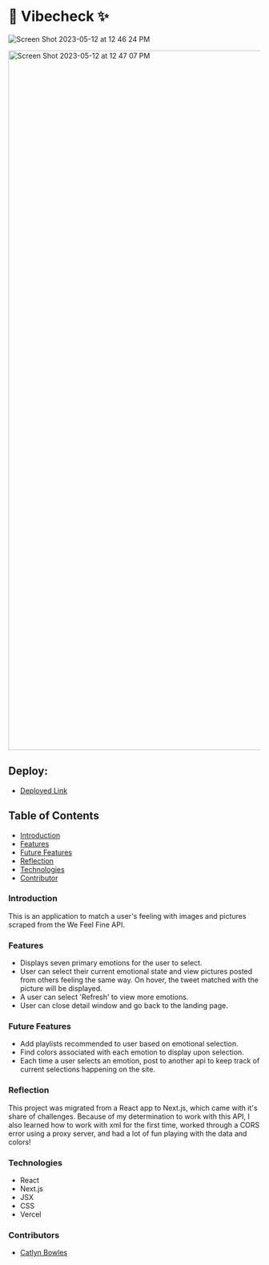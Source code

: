 # 🔮 Vibecheck ✨

![Screen Shot 2023-05-12 at 12 46 24 PM](https://github.com/catlynbowles/vibes/assets/98493391/001490d7-c1e0-431d-b2fd-6bd501a214f6)

<img width="1394" alt="Screen Shot 2023-05-12 at 12 47 07 PM" src="https://github.com/catlynbowles/vibes/assets/98493391/b852cc1d-6816-4f51-a356-4fe1805fedc5">

## Deploy:
- [Deployed Link](https://vibes-fawn.vercel.app/)

## Table of Contents
- [Introduction](#introduction)
- [Features](#features)
- [Future Features](#future-features)
- [Reflection](#reflection)
- [Technologies](#technologies)
- [Contributor](#contributors)

### Introduction
This is an application to match a user's feeling with images and pictures scraped from the We Feel Fine API.

### Features
- Displays seven primary emotions for the user to select.
- User can select their current emotional state and view pictures posted from others feeling the same way. On hover, the tweet matched with the picture will be displayed.
- A user can select 'Refresh' to view more emotions. 
- User can close detail window and go back to the landing page. 

### Future Features
- Add playlists recommended to user based on emotional selection.
- Find colors associated with each emotion to display upon selection.
- Each time a user selects an emotion, post to another api to keep track of current selections happening on the site. 

### Reflection
This project was migrated from a React app to Next.js, which came with it's share of challenges. Because of my determination to work with this API, I also learned how to work with xml for the first time, worked through a CORS error using a proxy server, and had a lot of fun playing with the data and colors!

### Technologies
- React
- Next.js
- JSX
- CSS
- Vercel

### Contributors
- [Catlyn Bowles](https://www.linkedin.com/in/catlyn-bowles/)
